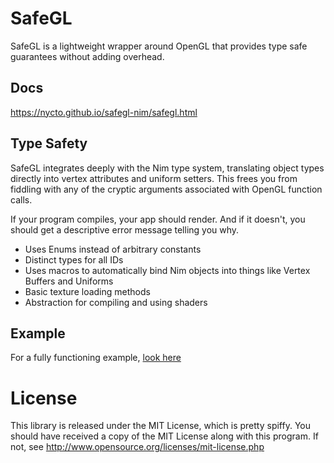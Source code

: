 # SafeGL

SafeGL is a lightweight wrapper around OpenGL that provides type safe guarantees
without adding overhead.

## Docs

https://nycto.github.io/safegl-nim/safegl.html

## Type Safety

SafeGL integrates deeply with the Nim type system, translating object types
directly into vertex attributes and uniform setters. This frees you from
fiddling with any of the cryptic arguments associated with OpenGL function
calls.

If your program compiles, your app should render. And if it doesn't, you should
get a descriptive error message telling you why.

* Uses Enums instead of arbitrary constants
* Distinct types for all IDs
* Uses macros to automatically bind Nim objects into things like Vertex Buffers
  and Uniforms
* Basic texture loading methods
* Abstraction for compiling and using shaders

## Example

For a fully functioning example, [look here](https://github.com/Nycto/safegl-nim/blob/master/example/src/example.nim)

# License

This library is released under the MIT License, which is pretty spiffy. You
should have received a copy of the MIT License along with this program. If not,
see http://www.opensource.org/licenses/mit-license.php

